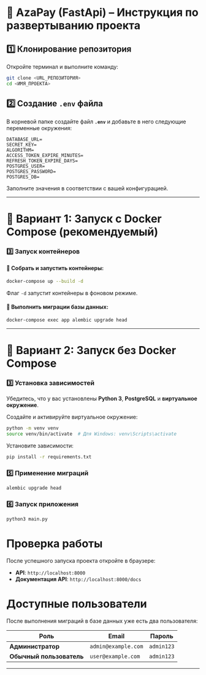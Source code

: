 # 🚀 AzaPay (FastApi) – Инструкция по развертыванию проекта  

## 1️⃣ Клонирование репозитория  
Откройте терминал и выполните команду:  
```bash
git clone <URL_РЕПОЗИТОРИЯ>
cd <ИМЯ_ПРОЕКТА>
```

## 2️⃣ Создание `.env` файла  
В корневой папке создайте файл **`.env`** и добавьте в него следующие переменные окружения:  

```env
DATABASE_URL=
SECRET_KEY=
ALGORITHM=
ACCESS_TOKEN_EXPIRE_MINUTES=
REFRESH_TOKEN_EXPIRE_DAYS=
POSTGRES_USER=
POSTGRES_PASSWORD=
POSTGRES_DB=
```
Заполните значения в соответствии с вашей конфигурацией.

---

# 🔹 Вариант 1: Запуск с Docker Compose (рекомендуемый)

### 3️⃣ Запуск контейнеров  

#### 🔹 Собрать и запустить контейнеры:  
```bash
docker-compose up --build -d
```
Флаг `-d` запустит контейнеры в фоновом режиме.

#### 🔹 Выполнить миграции базы данных:
```bash
docker-compose exec app alembic upgrade head
```

---

# 🔹 Вариант 2: Запуск без Docker Compose

### 3️⃣ Установка зависимостей  
Убедитесь, что у вас установлены **Python 3**, **PostgreSQL** и **виртуальное окружение**.  

Создайте и активируйте виртуальное окружение:  
```bash
python -m venv venv
source venv/bin/activate  # Для Windows: venv\Scripts\activate
```

Установите зависимости:  
```bash
pip install -r requirements.txt
```

### 5️⃣ Применение миграций  
```bash
alembic upgrade head
```

### 6️⃣ Запуск приложения  
```bash
python3 main.py
```

# Проверка работы  
После успешного запуска проекта откройте в браузере:

- **API**: `http://localhost:8000`
- **Документация API**: `http://localhost:8000/docs`


# Доступные пользователи  

После выполнения миграций в базе данных уже есть два пользователя:

| Роль  | Email               | Пароль    |
|-------|---------------------|-----------|
| **Администратор** | `admin@example.com` | `admin123` |
| **Обычный пользователь** | `user@example.com`  | `admin123` |

---
